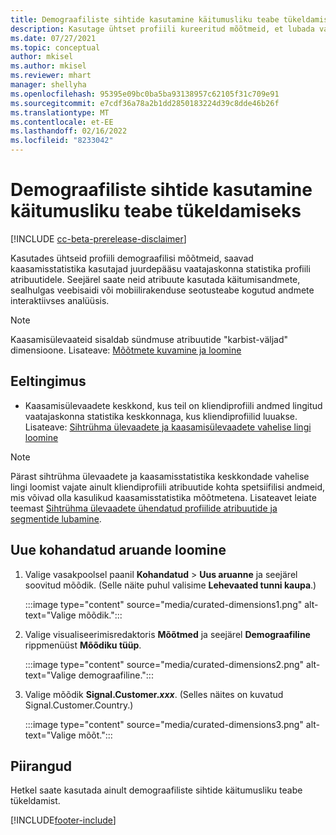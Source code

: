 ```yaml
---
title: Demograafiliste sihtide kasutamine käitumusliku teabe tükeldamiseks (kureeritud mõõtmed)
description: Kasutage ühtset profiili kureeritud mõõtmeid, et lubada vaatajaskonna statistika kliendiprofiili atribuute.
ms.date: 07/27/2021
ms.topic: conceptual
author: mkisel
ms.author: mkisel
ms.reviewer: mhart
manager: shellyha
ms.openlocfilehash: 95395e09bc0ba5ba93138957c62105f31c709e91
ms.sourcegitcommit: e7cdf36a78a2b1dd2850183224d39c8dde46b26f
ms.translationtype: MT
ms.contentlocale: et-EE
ms.lasthandoff: 02/16/2022
ms.locfileid: "8233042"
---
```

# <a name="use-demographic-dimensions-for-splitting-behavioral-data"></a>Demograafiliste sihtide kasutamine käitumusliku teabe tükeldamiseks

[!INCLUDE [cc-beta-prerelease-disclaimer](includes/cc-beta-prerelease-disclaimer.md)]

Kasutades ühtseid profiili demograafilisi mõõtmeid, saavad kaasamisstatistika kasutajad juurdepääsu vaatajaskonna statistika profiili atribuutidele. Seejärel saate neid atribuute kasutada käitumisandmete, sealhulgas veebisaidi või mobiilirakenduse seotusteabe kogutud andmete interaktiivses analüüsis.

>[!NOTE]
> Kaasamisülevaateid sisaldab sündmuse atribuutide "karbist-väljad" dimensioone. Lisateave: [Mõõtmete kuvamine ja loomine](dimensions.md)

## <a name="prerequisite"></a>Eeltingimus

- Kaasamisülevaadete keskkond, kus teil on kliendiprofiili andmed lingitud vaatajaskonna statistika keskkonnaga, kus kliendiprofiilid luuakse. Lisateave: [Sihtrühma ülevaadete ja kaasamisülevaadete vahelise lingi loomine](integrate-audience-insights-engagement-insights.md)

> [!NOTE]
> Pärast sihtrühma ülevaadete ja kaasamisstatistika keskkondade vahelise lingi loomist vajate ainult kliendiprofiili atribuutide kohta spetsiifilisi andmeid, mis võivad olla kasulikud kaasamisstatistika mõõtmetena. Lisateavet leiate teemast [Sihtrühma ülevaadete ühendatud profiilide atribuutide ja segmentide lubamine](integrate-audience-insights-engagement-insights.md#enable-audience-insights-unified-profiles-attributes-and-segments).

## <a name="create-a-new-custom-report"></a>Uue kohandatud aruande loomine

1. Valige vasakpoolsel paanil **Kohandatud** > **Uus aruanne** ja seejärel soovitud mõõdik. (Selle näite puhul valisime **Lehevaated tunni kaupa**.)

    :::image type="content" source="media/curated-dimensions1.png" alt-text="Valige mõõdik.":::

2. Valige visualiseerimisredaktoris **Mõõtmed** ja seejärel **Demograafiline** rippmenüüst **Mõõdiku tüüp**.

    :::image type="content" source="media/curated-dimensions2.png" alt-text="Valige demograafiline.":::

3. Valige mõõdik **Signal.Customer.*xxx***. (Selles näites on kuvatud Signal.Customer.Country.)

    :::image type="content" source="media/curated-dimensions3.png" alt-text="Valige mõõt.":::
  
## <a name="limitations"></a>Piirangud

Hetkel saate kasutada ainult demograafiliste sihtide käitumusliku teabe tükeldamist.


[!INCLUDE[footer-include](../includes/footer-banner.md)]

